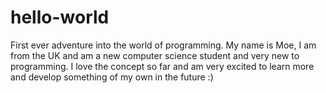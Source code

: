 # hello-world
First ever adventure into the world of programming.
My name is Moe, I am from the UK and am a new computer science student and very new to programming. I love the concept so far and am very excited to learn more and develop something of my own in the future :)
